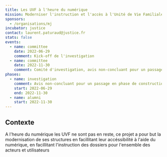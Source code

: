 ```yaml
---
title: Les UVF à l'heure du numérique
mission: Moderniser l'instruction et l'accès à l'Unité de Vie Familiale
sponsors:
  - /organisations/mj
incubator: justice
contact: laurent.paturaud@justice.fr
stats: false
events:
  - name: committee
    date: 2022-06-29
    comment: Kick-off de l'investigation
  - name: committee
    date: 2022-11-30
    comment: Comité d'investigation, avis non-concluant pour un passage en phase de construction, poursuite dans un cadre local
phases:
  - name: investigation
    comment: Avis non-concluant pour un passage en phase de construction, poursuite dans un cadre local
    start: 2022-06-29
    end: 2022-11-30
  - name: alumni
    start: 2022-11-30
---
```

## Contexte

A l'heure du numérique les UVF ne sont pas en reste, ce projet a pour but la modernisation de ses structures en facillitant leur accéssibilité à l'aide du numérique, en facillitant l'instruction des dossiers pour l'ensemble des acteurs et utilisateurs
